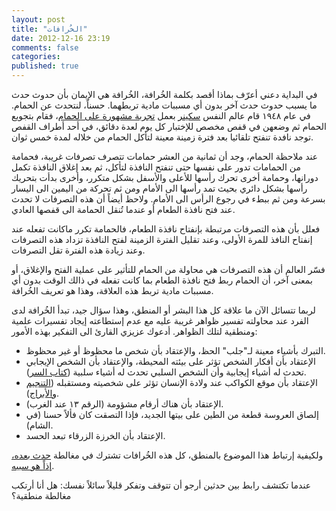 ```yaml
---
layout: post
title: "الخُرافات"
date: 2012-12-16 23:19
comments: false
categories:
published: true
---
```



في البداية دعني أعرّف بماذا أقصد بكلمة الخُرافة، الخُرافة هي الإيمان بأن حدوث حدث ما يسبب حدوث حدث آخر بدون أي مسببات مادية تربطهما. حسناً، لنتحدث عن الحمام. في عام ١٩٤٨ قام عالم النفس [سكينر](http://en.wikipedia.org/wiki/B._F._Skinner) بعمل [تجربة مشهورة على الحمام](http://psychclassics.yorku.ca/Skinner/Pigeon/)، فقام بتجويع الحمام ثم وضعهن في قفص مخصص للإختبار كل يوم لعدة دقائق، في أحد أطراف القفص توجد نافدة تنفتح تلقائيا بعد فترة زمينة معينة لتأكل الحمام من خلاله لمدة خمس ثوان.

عند ملاحظة الحمام، وجد أن ثمانية من العشر حمامات تتصرف تصرفات غريبة، فحمامة من الحمامات تدور على نفسها حتى تنفتح النافذة لتأكل، ثم بعد إغلاق النافذة تكمل دورانها، وحمامة أخرى تحرك رأسها للأعلى والأسفل بشكل متكرر، وأخرى بدأت بتحريك رأسها بشكل دائري بحيث تمد رأسها الى الأمام ومن ثم تحركة من اليمين الى اليسار بسرعة ومن ثم ببطء في رجوع الرأس الى الأمام. ولاحظ أيضاً أن هذه التصرفات لا تحدث عند فتح نافذة الطعام أو عندما تُنقل الحمامة الى قفصها العادي.

فعلل بأن هذه التصرفات مرتبطة بإنفتاح نافذة الطعام، فالحمامة تكرر ماكانت تفعله عند إنفتاح النافذ للمرة الأولى، وعند تقليل الفترة الزمينة لفتح النافذة تزداد هذه التصرفات وعند زيادة هذه الفترة تقل التصرفات.

فسّر العالم أن هذه التصرفات هي محاولة من الحمام للتأثير على عملية الفتح والإغلاق، أو بمعنى آخر، أن الحمام ربط فتح نافذة الطعام بما كانت تفعله في ذالك الوقت بدون أي مسببات مادية تربط هذه العلاقة، وهذا هو تعريف الخُرافة.

لربما تتسائل الآن ما علاقة كل هذا البشر أو المنطق، وهذا سؤال جيد، تبدأ الخُرافة لدى الفرد عند محاولته تفسير ظواهر غريبة عليه مع عدم إستطاعته إيجاد تفسيرات علمية ومنطقية لتلك الظواهر. أدعوك عزيزي القارئ الى التفكير بهذه الأمور:

* التبرك بأشياء معينة لـ"جلب" الحظ، والإعتقاد بأن شخص ما محظوظ أو غير محظوظ.
* الإعتقاد بأن أفكار الشخص تؤثر على بيئته المحيطة، والإعتقاد بأن الشخص الإيجابي تحدث له أشياء إيجابية وأن الشخص السلبي تحدث له أشياء سلبية ([كتاب السر](http://ar.wikipedia.org/wiki/السر_(كتاب))).
* الإعتقاد بأن موقع الكواكب عند ولادة الإنسان تؤثر على شخصيته ومستقبله ([التنجيم والأبراج](http://ar.wikipedia.org/wiki/علم_التنجيم)).
* الإعتقاد بأن هناك أرقام مشؤومة (الرقم ١٣ عند الغرب).
* إلصاق العروسة قطعة من الطين على بيتها الجديد، فإذا التصقت كان فألاً حسنا (في الشام).
* الإعتقاد بأن الخرزة الزرقاء تبعد الحسد.

ولكيفية إرتباط هذا الموضوع بالمنطق، كل هذه الخُرافات تشترك في مغالطة [حدث بعده، إذاً هو سببه](/logical-fallacies/#post-hoc).


عندما تكتشف رابط بين حدثين أرجو أن تتوقف وتفكر قليلاً سائلاً نفسك: هل أنا أرتكب مغالطة منطقية؟
